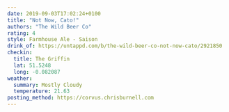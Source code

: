 ```yaml
---
date: 2019-09-03T17:02:24+0100
title: "Not Now, Cato!"
authors: "The Wild Beer Co"
rating: 4
style: Farmhouse Ale - Saison
drink_of: https://untappd.com/b/the-wild-beer-co-not-now-cato/2921850
checkin:
  title: The Griffin
  lat: 51.5248
  long: -0.082087
weather:
  summary: Mostly Cloudy
  temperature: 21.63
posting_method: https://corvus.chrisburnell.com
---
```

